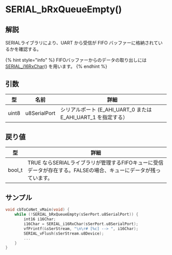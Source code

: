 # SERIAL_bRxQueueEmpty()

## 解説

SERIALライブラリにより、UART から受信が FIFO バッファーに格納されているかを確認する。

{% hint style="info" %}
FIFOバッファーからのデータの取り出しには [SERIAL_i16RxChar](serial_i16rxchar.md)() を用います。
{% endhint %}

## 引数

| 型     | 名前           | 詳細                                              |
| ----- | ------------ | ----------------------------------------------- |
| uint8 | u8SerialPort | シリアルポート (E_AHI_UART\_0 または E_AHI_UART\_1 を指定する） |

## 戻り値

| 型      | 詳細                                                                 |
| ------ | ------------------------------------------------------------------ |
| bool_t | TRUE ならSERIALライブラリが管理するFIFOキューに受信データが存在する。FALSEの場合、キューにデータが残っています。 |

## サンプル

```c
void cbToCoNet_vMain(void) {
    while (!SERIAL_bRxQueueEmpty(sSerPort.u8SerialPort)) {
        int16 i16Char;
​        i16Char = SERIAL_i16RxChar(sSerPort.u8SerialPort);
​        vfPrintf(&sSerStream, "\n\r# [%c] --> ", i16Char);
        SERIAL_vFlush(sSerStream.u8Device);
        ...
    }
}
```
